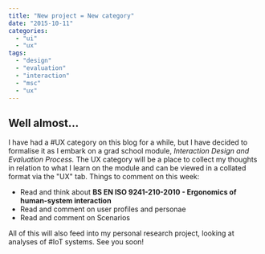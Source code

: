```yaml
---
title: "New project = New category"
date: "2015-10-11"
categories: 
  - "ui"
  - "ux"
tags: 
  - "design"
  - "evaluation"
  - "interaction"
  - "msc"
  - "ux"
---
```


## Well almost... 

I have had a #UX category on this blog for a while, but I have decided to formalise it as I embark on a grad school module, _Interaction Design and Evaluation Process._ The UX category will be a place to collect my thoughts in relation to what I learn on the module and can be viewed in a collated format via the "UX" tab. Things to comment on this week:

- Read and think about **BS EN ISO 9241-210-2010 - Ergonomics of human-system interaction**
- Read and comment on user profiles and personae
- Read and comment on Scenarios

All of this will also feed into my personal research project, looking at analyses of #IoT systems. See you soon!
